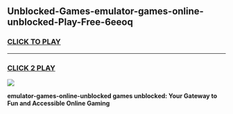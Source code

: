 
## Unblocked-Games-emulator-games-online-unblocked-Play-Free-6eeoq
<h3>
<a href="https://premium76.site?title=emulator-games-online-unblocked&ref=23A">CLICK TO PLAY</a></h3>
<hr>

<h3>
<a href="https://premium76.site?title=emulator-games-online-unblocked&ref=23A">CLICK 2 PLAY</a>
  
</h3>

<a href="https://premium76.site?title=emulator-games-online-unblocked&ref=23A"><img src="https://clearcache.store/games.png"></a>


**emulator-games-online-unblocked games unblocked: Your Gateway to Fun and Accessible Online Gaming**
